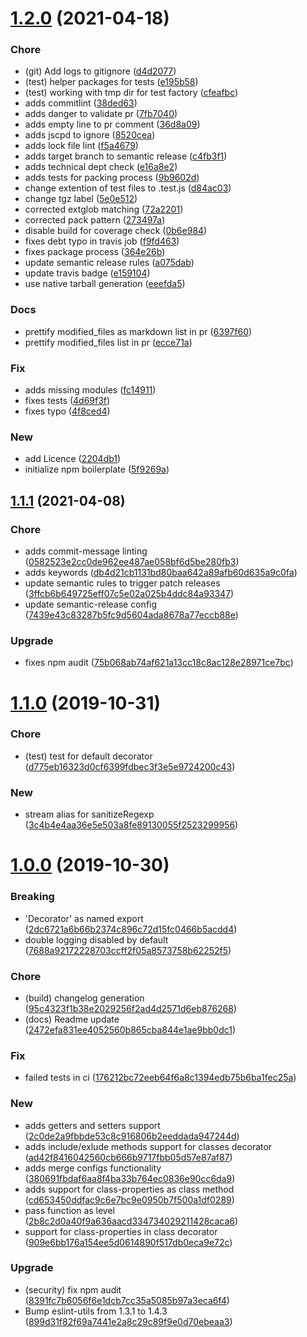 # [1.2.0](https://github.com/pustovitDmytro/logger-decorator/compare/v1.1.1...v1.2.0) (2021-04-18)


### Chore

* (git) Add logs to gitignore ([d4d2077](https://github.com/pustovitDmytro/logger-decorator/commit/d4d20770877eae7158ec33c45da90645f74dbbec))
* (test) helper packages for tests ([e195b58](https://github.com/pustovitDmytro/logger-decorator/commit/e195b58230b5b54084585c7a815830ca563c8a66))
* (test) working with tmp dir for test factory ([cfeafbc](https://github.com/pustovitDmytro/logger-decorator/commit/cfeafbc005cad29219d01f4338ef0ecfe7c9ad19))
* adds commitlint ([38ded63](https://github.com/pustovitDmytro/logger-decorator/commit/38ded63eb2a1a8e71b9a437d8b784a88dac47543))
* adds danger to validate pr ([7fb7040](https://github.com/pustovitDmytro/logger-decorator/commit/7fb7040e3b4daa8fc1b419aa88e08118fb43497d))
* adds empty line to pr comment ([36d8a09](https://github.com/pustovitDmytro/logger-decorator/commit/36d8a0977895e3236213a5c1091fd4c0af3107b4))
* adds jscpd to ignore ([8520cea](https://github.com/pustovitDmytro/logger-decorator/commit/8520ceadd2d75a90e44f94c6351ebdafc4ef9944))
* adds lock file lint ([f5a4679](https://github.com/pustovitDmytro/logger-decorator/commit/f5a467979d6cbb3fa21797fe063deb99c2e6e6d0))
* adds target branch to semantic release ([c4fb3f1](https://github.com/pustovitDmytro/logger-decorator/commit/c4fb3f1b9ec25425f49b3fd0a17cf68f64429fb4))
* adds technical dept check ([e16a8e2](https://github.com/pustovitDmytro/logger-decorator/commit/e16a8e2880d894ed0ca6f6125b7be61a90a15768))
* adds tests for packing process ([9b9602d](https://github.com/pustovitDmytro/logger-decorator/commit/9b9602d2d5e9d869a6555437355325c703ccfb5b))
* change extention of test files to .test.js ([d84ac03](https://github.com/pustovitDmytro/logger-decorator/commit/d84ac0310ce9f503c9ec05be742f73e2764a1651))
* change tgz label ([5e0e512](https://github.com/pustovitDmytro/logger-decorator/commit/5e0e51223c0069915e559de8a55a18696254f8fd))
* corrected extglob matching ([72a2201](https://github.com/pustovitDmytro/logger-decorator/commit/72a22018f8e9875de4194821361602cc432a32b1))
* corrected pack pattern ([273497a](https://github.com/pustovitDmytro/logger-decorator/commit/273497a050e075200512db9033ee2fe9d973a5f4))
* disable build for coverage check ([0b6e984](https://github.com/pustovitDmytro/logger-decorator/commit/0b6e9847587f281e0b350bb4f9b6d0d498b4ac82))
* fixes debt typo in travis job ([f9fd463](https://github.com/pustovitDmytro/logger-decorator/commit/f9fd4631aa300e16128a4d7107d45f9317f70c9b))
* fixes package process ([364e26b](https://github.com/pustovitDmytro/logger-decorator/commit/364e26b379e6cd94b89776aa0a41abd10a5dc43a))
* update semantic release rules ([a075dab](https://github.com/pustovitDmytro/logger-decorator/commit/a075dabcdd82773ce2d2170e03a3a847f6551c02))
* update travis badge ([e159104](https://github.com/pustovitDmytro/logger-decorator/commit/e1591042eba97c4b87c923a3a84053eca1e2da4d))
* use native tarball generation ([eeefda5](https://github.com/pustovitDmytro/logger-decorator/commit/eeefda5daa30eedd1af621c4a0c0efa32f0c9645))

### Docs

* prettify modified_files as markdown list in pr ([6397f60](https://github.com/pustovitDmytro/logger-decorator/commit/6397f60597573cab04278c8b597b13cdb452773a))
* prettify modified_files list in pr ([ecce71a](https://github.com/pustovitDmytro/logger-decorator/commit/ecce71a2494382206f983c8370cdd9affbc341a7))

### Fix

* adds missing modules ([fc14911](https://github.com/pustovitDmytro/logger-decorator/commit/fc1491119302e2f22ba6bc497d69812dcdd21493))
* fixes tests ([4d69f3f](https://github.com/pustovitDmytro/logger-decorator/commit/4d69f3fa5424dadc148ce24761012543cd90f577))
* fixes typo ([4f8ced4](https://github.com/pustovitDmytro/logger-decorator/commit/4f8ced4f6a9ba7559b68c94d0bcfcf30faa57e45))

### New

* add Licence ([2204db1](https://github.com/pustovitDmytro/logger-decorator/commit/2204db1c43f935dc0deb9eaa1671d7a5f64c1927))
* initialize npm boilerplate ([5f9269a](https://github.com/pustovitDmytro/logger-decorator/commit/5f9269add50e64f6e85568c4c932562ca713a7f6))

## [1.1.1](https://github.com/pustovitDmytro/logger-decorator/compare/v1.1.0...v1.1.1) (2021-04-08)


### Chore

* adds commit-message linting ([0582523e2cc0de962ee487ae058bf6d5be280fb3](https://github.com/pustovitDmytro/logger-decorator/commit/0582523e2cc0de962ee487ae058bf6d5be280fb3))
* adds keywords ([db4d21cb1131bd80baa642a89afb60d635a9c0fa](https://github.com/pustovitDmytro/logger-decorator/commit/db4d21cb1131bd80baa642a89afb60d635a9c0fa))
* update semantic rules to trigger patch releases ([3ffcb6b649725eff07c5e02a025b4ddc84a93347](https://github.com/pustovitDmytro/logger-decorator/commit/3ffcb6b649725eff07c5e02a025b4ddc84a93347))
* update semantic-release config ([7439e43c83287b5fc9d5604ada8678a77eccb88e](https://github.com/pustovitDmytro/logger-decorator/commit/7439e43c83287b5fc9d5604ada8678a77eccb88e))

### Upgrade

* fixes npm audit ([75b068ab74af621a13cc18c8ac128e28971ce7bc](https://github.com/pustovitDmytro/logger-decorator/commit/75b068ab74af621a13cc18c8ac128e28971ce7bc))

# [1.1.0](https://github.com/pustovitDmytro/logger-decorator/compare/v1.0.0...v1.1.0) (2019-10-31)


### Chore

* (test) test for default decorator ([d775eb16323d0cf6399fdbec3f3e5e9724200c43](https://github.com/pustovitDmytro/logger-decorator/commit/d775eb16323d0cf6399fdbec3f3e5e9724200c43))

### New

* stream alias for sanitizeRegexp ([3c4b4e4aa36e5e503a8fe89130055f2523299956](https://github.com/pustovitDmytro/logger-decorator/commit/3c4b4e4aa36e5e503a8fe89130055f2523299956))

# [1.0.0](https://github.com/pustovitDmytro/logger-decorator/compare/v0.3.2...v1.0.0) (2019-10-30)


### Breaking

* 'Decorator' as named export ([2dc6721a6b66b2374c896c72d15fc0466b5acdd4](https://github.com/pustovitDmytro/logger-decorator/commit/2dc6721a6b66b2374c896c72d15fc0466b5acdd4))
* double logging disabled by default ([7688a92172228703ccff2f05a8573758b62252f5](https://github.com/pustovitDmytro/logger-decorator/commit/7688a92172228703ccff2f05a8573758b62252f5))

### Chore

* (build) changelog generation ([95c4323f1b38e2029256f2ad4d2571d6eb876268](https://github.com/pustovitDmytro/logger-decorator/commit/95c4323f1b38e2029256f2ad4d2571d6eb876268))
* (docs) Readme update ([2472efa831ee4052560b865cba844e1ae9bb0dc1](https://github.com/pustovitDmytro/logger-decorator/commit/2472efa831ee4052560b865cba844e1ae9bb0dc1))

### Fix

* failed tests in ci ([176212bc72eeb64f6a8c1394edb75b6ba1fec25a](https://github.com/pustovitDmytro/logger-decorator/commit/176212bc72eeb64f6a8c1394edb75b6ba1fec25a))

### New

* adds getters and setters support ([2c0de2a9fbbde53c8c916806b2eeddada947244d](https://github.com/pustovitDmytro/logger-decorator/commit/2c0de2a9fbbde53c8c916806b2eeddada947244d))
* adds include/exlude methods support for classes decorator ([ad42f8416042560cb666b9717fbb05d57e87af87](https://github.com/pustovitDmytro/logger-decorator/commit/ad42f8416042560cb666b9717fbb05d57e87af87))
* adds merge configs functionality ([380691fbdaf6aa8f4ba33b764ec0836e90cc6da9](https://github.com/pustovitDmytro/logger-decorator/commit/380691fbdaf6aa8f4ba33b764ec0836e90cc6da9))
* adds support for class-properties as class method ([cd653450ddfac9c6e7bc9e0950b7f500a1df0289](https://github.com/pustovitDmytro/logger-decorator/commit/cd653450ddfac9c6e7bc9e0950b7f500a1df0289))
* pass function as level ([2b8c2d0a40f9a636aacd334734029211428caca6](https://github.com/pustovitDmytro/logger-decorator/commit/2b8c2d0a40f9a636aacd334734029211428caca6))
* support for class-properties in class decorator ([909e6bb176a154ee5d0614890f517db0eca9e72c](https://github.com/pustovitDmytro/logger-decorator/commit/909e6bb176a154ee5d0614890f517db0eca9e72c))

### Upgrade

* (security) fix npm audit ([8391fc7b6056f6e1dcb7cc35a5085b97a3eca6f4](https://github.com/pustovitDmytro/logger-decorator/commit/8391fc7b6056f6e1dcb7cc35a5085b97a3eca6f4))
* Bump eslint-utils from 1.3.1 to 1.4.3 ([899d31f82f69a7441e2a8c29c89f9e0d70ebeaa3](https://github.com/pustovitDmytro/logger-decorator/commit/899d31f82f69a7441e2a8c29c89f9e0d70ebeaa3))
